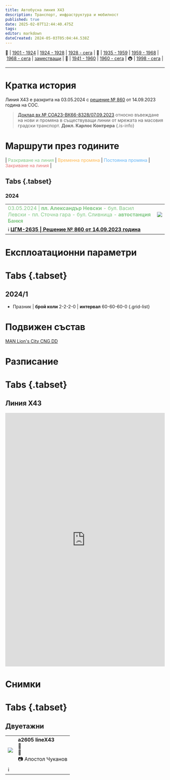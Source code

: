 ```yaml
---
title: Автобусна линия X43
description: Транспорт, инфраструктура и мобилност
published: true
date: 2025-02-07T12:44:40.475Z
tags: 
editor: markdown
dateCreated: 2024-05-03T05:04:44.538Z
---
```


🚋 | [1901 - 1924](/bg/public-transport/tram-routes-1901-1924) | [1924 - 1928](/bg/public-transport/tram-routes-1924-1928) | [1928 - сега](/bg/public-transport/tram-routes-1928-sega) | 🚌 | [1935 - 1959](/bg/public-transport/bus-routes-1935-1959) | [1959 - 1968](/bg/public-transport/bus-routes-1959-1968) | [1968 - сега](/bg/public-transport/bus-routes-1968-sega) | [заместващи](/bg/public-transport/bus-routes-replacement-services) | 🚎 | [1941 - 1960](/bg/public-transport/trolleybus-routes-1941-1960) | [1960 - сега](/bg/public-transport/trolleybus-routes-1960-sega) | 🚇 | [1998 - сега](/bg/public-transport/metro-routes) |

---

# Кратка история

Линия X43 е разкрита на 03.05.2024 с [решение № 860](http://trinmo.org/bg/politics/sofia-council-decisions#%D1%80%D0%B5%D1%88%D0%B5%D0%BD%D0%B8%D0%B5-no-860-%D0%BE%D1%82-14092023-%D0%B3%D0%BE%D0%B4%D0%B8%D0%BD%D0%B0) от 14.09.2023 година на СОС.



> [Доклад вх.№ СОА23-ВК66-8328/07.09.2023](https://drive.google.com/file/d/1dKxoC5l5t6EgVoVAcrwUGX08GfxxLk8/view?usp=sharing) относно въвеждане на нови и промяна в съществуващи линии от мрежата на масовия градски транспорт.
> **Докл. Карлос Контрера**
> {.is-info}


# Маршрути през годините
| <span style="color:#81C784">Разкриване на линия</span> | <span style="color:#FFB74D">Временна промяна</span> | <span style="color:#64B5F6">Постоянна промяна</span> | <span style="color:#E57373">Закриване на линия</span> |

## Tabs {.tabset}

### 2024
<div class="table-responsive"><table style="width:100%"><tr>
<td><span style="color:#81C784">03.05.2024 |<b> пл. Александър Невски</b> - бул. Васил Левски - пл. Сточна гара - бул. Сливница - <b>автостанция Банкя</b></span><br></td>
<td><img src="http://46.10.181.183:1518/trinmo/attachments/cgm/cgm-2635.jpg"></td></tr>
  <td colspan=2 >ℹ️ <a href="http://trinmo.org/bg/politics/sofia-council-decisions#%D1%80%D0%B5%D1%88%D0%B5%D0%BD%D0%B8%D0%B5-no-860-%D0%BE%D1%82-14092023-%D0%B3%D0%BE%D0%B4%D0%B8%D0%BD%D0%B0"><b>ЦГМ-2635 | Решение № 860 от 14.09.2023 година</b></a></td></table></div>
  
  
# Експлоатационни параметри

# Tabs {.tabset}

## 2024/1


-  Празник | **брой коли** 2-2-2-0 | **интервал** 60-60-60-0
{.grid-list}


# **Подвижен състав**
[MAN Lion's City CNG DD](/bg/public-transport/fleet-list/2009-MAN-Lions-City-DD)

# Разписание

# Tabs {.tabset}

## Линия X43

<iframe src="https://dimitar5555.github.io/sofiatraffic-schedules/#!bus/X43/" title="Разписания" width="100%" height="800px" scrolling="yes" frameBorder="0">
</iframe>


# Снимки
  
# Tabs {.tabset}

## Двуетажни
<!--следващ пост--> 
<div class="table-responsive"><table style="width:100%"><tr>
<td><img src="http://46.10.181.183:1518/trinmo/gallery/apostol-chukanov/man-lions-city-dd/a2605%20lineX43.jpg"></td>
<td><b><b>a2605 lineX43</b></b><br>📅<br> 📌 <br> 📷 Апостол Чуканов</td></tr>
  <td colspan=2 >ℹ️ </td></table></div>   
  